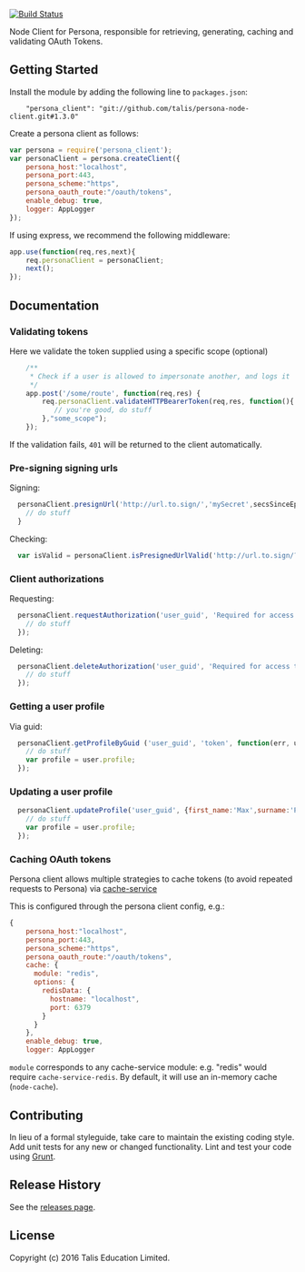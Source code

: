 [![Build Status](https://travis-ci.org/talis/persona-node-client.svg?branch=master)](https://travis-ci.org/talis/persona-node-client)

Node Client for Persona, responsible for retrieving, generating, caching and validating OAuth Tokens.

## Getting Started
Install the module by adding the following line to `packages.json`:

```
    "persona_client": "git://github.com/talis/persona-node-client.git#1.3.0"
```

Create a persona client as follows:

```javascript
var persona = require('persona_client');
var personaClient = persona.createClient({
    persona_host:"localhost",
    persona_port:443,
    persona_scheme:"https",
    persona_oauth_route:"/oauth/tokens",
    enable_debug: true,
    logger: AppLogger
});
```

If using express, we recommend the following middleware:

```javascript
app.use(function(req,res,next){
    req.personaClient = personaClient;
    next();
});
```

## Documentation

### Validating tokens

Here we validate the token supplied using a specific scope (optional)

```javascript
    /**
     * Check if a user is allowed to impersonate another, and logs it
     */
    app.post('/some/route', function(req,res) {
        req.personaClient.validateHTTPBearerToken(req,res, function(){
           // you're good, do stuff
        },"some_scope");
    });
```

If the validation fails, `401` will be returned to the client automatically.


### Pre-signing signing urls

Signing:

```javascript
  personaClient.presignUrl('http://url.to.sign/','mySecret',secsSinceEpocToExpiry,function(err,signedUrl) {
    // do stuff
  }
```

Checking:

```javascript
  var isValid = personaClient.isPresignedUrlValid('http://url.to.sign/?signature=34234545','mySecret');
```

### Client authorizations

Requesting:

```javascript
  personaClient.requestAuthorization('user_guid', 'Required for access to admin', 'client_id', 'client_secret', function(err,authorization) {
    // do stuff
  });
```

Deleting:

```javascript
  personaClient.deleteAuthorization('user_guid', 'Required for access to admin', 'client_id', 'client_secret', function(err) {
    // do stuff
  });
```

### Getting a user profile

Via guid:

```javascript
  personaClient.getProfileByGuid ('user_guid', 'token', function(err, user) {
    // do stuff
    var profile = user.profile;
  });
```

### Updating a user profile

```javascript
  personaClient.updateProfile('user_guid', {first_name:'Max',surname:'Payne'} 'token', function(err, user) {
    // do stuff
    var profile = user.profile;
  });
```

### Caching OAuth tokens

Persona client allows multiple strategies to cache tokens (to avoid repeated
 requests to Persona) via [cache-service](https://npmjs.org/package/cache-service)

 This is configured through the persona client config, e.g.:

 ```javascript
 {
     persona_host:"localhost",
     persona_port:443,
     persona_scheme:"https",
     persona_oauth_route:"/oauth/tokens",
     cache: {
       module: "redis",
       options: {
         redisData: {
           hostname: "localhost",
           port: 6379
         }
       }
     },
     enable_debug: true,
     logger: AppLogger
 ```

 `module` corresponds to any cache-service module: e.g. "redis" would require
 `cache-service-redis`.  By default, it will use an in-memory cache (`node-cache`).

## Contributing
In lieu of a formal styleguide, take care to maintain the existing coding style. Add unit tests for any new or changed functionality. Lint and test your code using [Grunt](http://gruntjs.com/).

## Release History

See the [releases page](https://github.com/talis/persona-node-client/releases).

## License
Copyright (c) 2016 Talis Education Limited.
